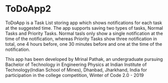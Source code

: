 # ToDoApp2

ToDoApp is a Task List storing app which shows notifications for each task at the suggested time.
The app supports saving two types of tasks, Normal Tasks and Priority Tasks.
Normal tasls only show a single notification at the time of the notification,
whereas Priority Tasks show three notification in total, one 4 hours before, one 30 minutes before and one at the time of the notification.

This app has been developed by Mrinal Pathak, an undergraduate pursuing Bachelor of Technology in Engineering Physics at
Indian Institute of Technology(Indian School of Mines), Dhanbad, Jharkhand, India for participation in the college competition,
Winter of Code 2.0 - 2019
